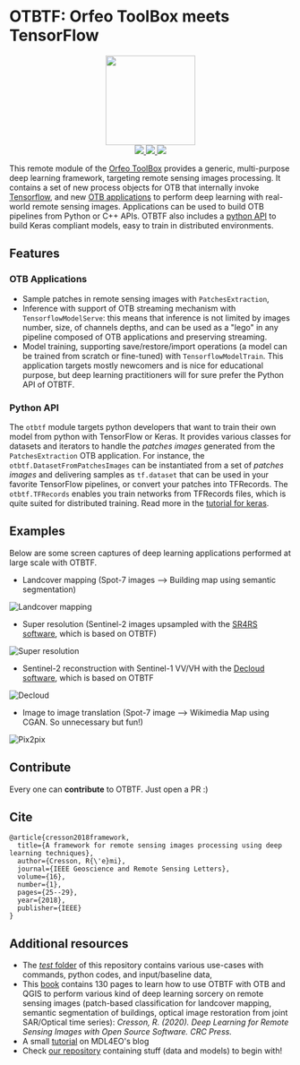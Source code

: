 # OTBTF: Orfeo ToolBox meets TensorFlow

<p align="center">
<img src="images/logo.png" width="160px">
<br>
<a href="https://gitlab.irstea.fr/remi.cresson/otbtf/-/releases">
<img src="https://gitlab.irstea.fr/remi.cresson/otbtf/-/badges/release.svg">
</a>
<a href="https://gitlab.irstea.fr/remi.cresson/otbtf/-/commits/master">
<img src="https://gitlab.irstea.fr/remi.cresson/otbtf/badges/master/pipeline.svg">
</a>
<a href="LICENSE">
<img src="https://img.shields.io/badge/License-Apache%202.0-blue.svg">
</a>
</p>


This remote module of the [Orfeo ToolBox](https://www.orfeo-toolbox.org) 
provides a generic, multi-purpose deep learning framework, targeting remote 
sensing images processing. It contains a set of new process objects for OTB 
that internally invoke [Tensorflow](https://www.tensorflow.org/), and new [OTB 
applications](#otb-applications) to perform deep learning with real-world 
remote sensing images. Applications can be used to build OTB pipelines from 
Python or C++ APIs. OTBTF also includes a [python API](#python-api) to build 
Keras compliant models, easy to train in distributed environments. 


## Features

### OTB Applications

- Sample patches in remote sensing images with `PatchesExtraction`,
- Inference with support of OTB streaming mechanism with 
`TensorflowModelServe`: this means that inference is not limited by images 
number, size, of channels depths, and can be used as a "lego" in any pipeline 
composed of OTB applications and preserving streaming.
- Model training, supporting save/restore/import operations (a model can be 
trained from scratch or fine-tuned) with `TensorflowModelTrain`. This 
application targets mostly newcomers and is nice for educational purpose, but 
deep learning practitioners will for sure prefer the Python API of OTBTF.  

### Python API

The `otbtf` module targets python developers that want to train their own 
model from python with TensorFlow or Keras.
It provides various classes for datasets and iterators to handle the 
_patches images_ generated from the `PatchesExtraction` OTB application.
For instance, the `otbtf.DatasetFromPatchesImages` can be instantiated from a 
set of _patches images_ and delivering samples as `tf.dataset` that can be 
used in your favorite TensorFlow pipelines, or convert your patches into 
TFRecords. The `otbtf.TFRecords` enables you train networks from TFRecords 
files, which is quite suited for distributed training. Read more in the 
[tutorial for keras](api_tutorial.html).

## Examples

Below are some screen captures of deep learning applications performed at 
large scale with OTBTF.

 - Landcover mapping (Spot-7 images --> Building map using semantic 
segmentation)

![Landcover mapping](https://gitlab.irstea.fr/remi.cresson/otbtf/-/raw/develop/doc/images/landcover.png)

 - Super resolution (Sentinel-2 images upsampled with the 
[SR4RS software](https://github.com/remicres/sr4rs), which is based on OTBTF)
 
![Super resolution](https://gitlab.irstea.fr/remi.cresson/otbtf/-/raw/develop/doc/images/supresol.png)

 - Sentinel-2 reconstruction with Sentinel-1 VV/VH with the 
[Decloud software](https://github.com/CNES/decloud), which is based on OTBTF

![Decloud](https://github.com/CNES/decloud/raw/master/doc/images/cap2.jpg)
 
 - Image to image translation (Spot-7 image --> Wikimedia Map using CGAN. 
So unnecessary but fun!)

![Pix2pix](https://gitlab.irstea.fr/remi.cresson/otbtf/-/raw/develop/doc/images/pix2pix.png)

## Contribute

Every one can **contribute** to OTBTF. Just open a PR :)

## Cite

```
@article{cresson2018framework,
  title={A framework for remote sensing images processing using deep learning techniques},
  author={Cresson, R{\'e}mi},
  journal={IEEE Geoscience and Remote Sensing Letters},
  volume={16},
  number={1},
  pages={25--29},
  year={2018},
  publisher={IEEE}
}
```

## Additional resources

- The [*test* folder](https://github.com/remicres/otbtf/tree/master/test/) 
of this repository contains various use-cases with commands, python codes, and 
input/baseline data,
- This [book](https://doi.org/10.1201/9781003020851) contains 130 pages to 
learn how to use OTBTF with OTB and QGIS to perform various kind of deep 
learning sorcery on remote sensing images (patch-based classification for 
landcover mapping, semantic segmentation of buildings, optical image 
restoration from joint SAR/Optical time series): *Cresson, R. (2020). Deep 
Learning for Remote Sensing Images with Open Source Software. CRC Press.*
- A small [tutorial](https://mdl4eo.irstea.fr/2019/01/04/an-introduction-to-deep-learning-on-remote-sensing-images-tutorial/) on MDL4EO's blog
- Check [our repository](https://github.com/remicres/otbtf_tutorials_resources) 
containing stuff (data and models) to begin with!
